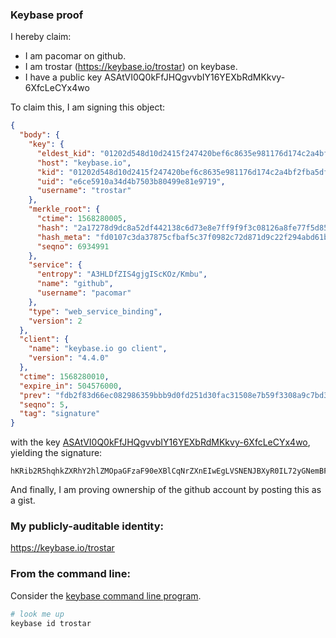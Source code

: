 ### Keybase proof

I hereby claim:

  * I am pacomar on github.
  * I am trostar (https://keybase.io/trostar) on keybase.
  * I have a public key ASAtVI0Q0kFfJHQgvvbIY16YEXbRdMKkvy-6XfcLeCYx4wo

To claim this, I am signing this object:

```json
{
  "body": {
    "key": {
      "eldest_kid": "01202d548d10d2415f247420bef6c8635e981176d174c2a4bf2fba5df70b782631e30a",
      "host": "keybase.io",
      "kid": "01202d548d10d2415f247420bef6c8635e981176d174c2a4bf2fba5df70b782631e30a",
      "uid": "e6ce5910a34d4b7503b80499e81e9719",
      "username": "trostar"
    },
    "merkle_root": {
      "ctime": 1568280005,
      "hash": "2a17278d9dc8a52df442138c6d73e8e7ff9f9f3c08126a8fe77f5d857ca7ff5945dd4c885a8f185a9a0a717f85f0877a6e63c58e9d46a11be25f1808d74fa17d",
      "hash_meta": "fd0107c3da37875cfbaf5c37f0982c72d871d9c22f294abd61b7a508351ddb13",
      "seqno": 6934991
    },
    "service": {
      "entropy": "A3HLDfZIS4gjgIScKOz/Kmbu",
      "name": "github",
      "username": "pacomar"
    },
    "type": "web_service_binding",
    "version": 2
  },
  "client": {
    "name": "keybase.io go client",
    "version": "4.4.0"
  },
  "ctime": 1568280010,
  "expire_in": 504576000,
  "prev": "fdb2f83d66ec082986359bbb9d0fd251d30fac31508e7b59f3308a9c7bd3391d",
  "seqno": 5,
  "tag": "signature"
}
```

with the key [ASAtVI0Q0kFfJHQgvvbIY16YEXbRdMKkvy-6XfcLeCYx4wo](https://keybase.io/trostar), yielding the signature:

```
hKRib2R5hqhkZXRhY2hlZMOpaGFzaF90eXBlCqNrZXnEIwEgLVSNENJBXyR0IL72yGNemBF20XTCpL8vul33C3gmMeMKp3BheWxvYWTESpcCBcQg/bL4PWbsCCmGNZu7nQ/SUdMPrDFQjntZ8zCKnHvTOR3EIFWRrLOdzYNIDKwvQG2FOMhDRQHIYtrHBnhCV0oPND0IAgHCo3NpZ8RA3SewfAd7xKUL7vJL2ZQZKs7rBAG25hCze1PwcSGVbsXn7YtdPGCBmlpCC3wSTPtXHM8cUst4iclkiW7R03WgAKhzaWdfdHlwZSCkaGFzaIKkdHlwZQildmFsdWXEIJ0jhcEpcCORJXqme4C7GCdK3aQbnswVESB4LnLSE+kpo3RhZ80CAqd2ZXJzaW9uAQ==

```

And finally, I am proving ownership of the github account by posting this as a gist.

### My publicly-auditable identity:

https://keybase.io/trostar

### From the command line:

Consider the [keybase command line program](https://keybase.io/download).

```bash
# look me up
keybase id trostar
```
